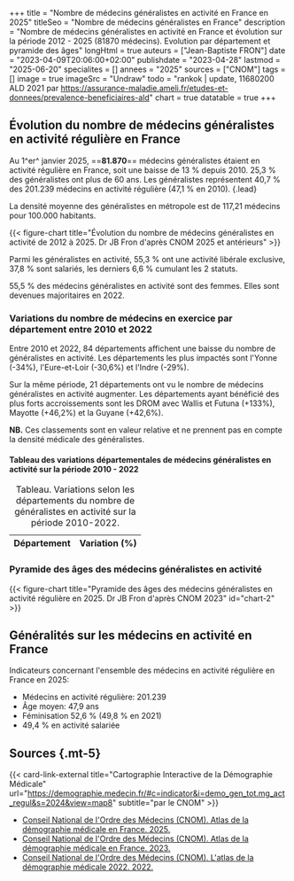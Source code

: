 +++
title = "Nombre de médecins généralistes en activité en France en 2025"
titleSeo = "Nombre de médecins généralistes en France"
description = "Nombre de médecins généralistes en activité en France et évolution sur la période 2012 - 2025 (81870 médecins). Evolution par département et pyramide des âges"
longHtml = true
auteurs = ["Jean-Baptiste FRON"]
date = "2023-04-09T20:06:00+02:00"
publishdate = "2023-04-28"
lastmod = "2025-06-20"
specialites = []
annees = "2025"
sources = ["CNOM"]
tags = []
image = true
imageSrc = "Undraw"
todo = "rankok | update, 11680200 ALD 2021 par https://assurance-maladie.ameli.fr/etudes-et-donnees/prevalence-beneficiaires-ald"
chart = true
datatable = true
+++

## Évolution du nombre de médecins généralistes en activité régulière en France

Au 1^er^ janvier 2025, ==**81.870**== médecins généralistes étaient en activité régulière en France, soit une baisse de 13 % depuis 2010. 25,3 % des généralistes ont plus de 60 ans. Les généralistes représentent 40,7 % des 201.239 médecins en activité régulière (47,1 % en 2010).
{.lead}

La densité moyenne des généralistes en métropole est de 117,21 médecins pour 100.000 habitants.

{{< figure-chart title="Évolution du nombre de médecins généralistes en activité de 2012 à 2025. Dr JB Fron d'après CNOM 2025 et antérieurs" >}}

Parmi les généralistes en activité, 55,3 % ont une activité libérale exclusive, 37,8 % sont salariés, les derniers 6,6 % cumulant les 2 statuts.

55,5 % des médecins généralistes en activité sont des femmes. Elles sont devenues majoritaires en 2022.

### Variations du nombre de médecins en exercice par département entre 2010 et 2022

Entre 2010 et 2022, 84 départements affichent une baisse du nombre de généralistes en activité. Les départements les plus impactés sont l'Yonne (-34%), l'Eure-et-Loir (-30,6%) et l'Indre (-29%).

Sur la même période, 21 départements ont vu le nombre de médecins généralistes en activité augmenter. Les départements ayant bénéficié des plus forts accroissements sont les DROM avec Wallis et Futuna (+133%), Mayotte (+46,2%) et la Guyane (+42,6%).

**NB.** Ces classements sont en valeur relative et ne prennent pas en compte la densité médicale des généralistes.

#### Tableau des variations départementales de médecins généralistes en activité sur la période 2010 - 2022

<script type="application/ld+json">{"@context": "https://schema.org","@type": "Table","about": "Variations selon les départements du nombre de généralistes en activité sur la période 2010-2022"}</script>
<table id="department-variations" class="table table-sm">
<caption><span class="font-weight-bold">Tableau.</span> Variations selon les départements du nombre de généralistes en activité sur la période 2010-2022.</caption>
<thead>
  <tr>
    <th scope="col">Département</th>
    <th scope="col">Variation (%)</th>
  </tr>
</thead>
</table>

### Pyramide des âges des médecins généralistes en activité

{{< figure-chart title="Pyramide des âges des médecins généralistes en activité régulière en 2025. Dr JB Fron d'après CNOM 2023" id="chart-2" >}}

## Généralités sur les médecins en activité en France

Indicateurs concernant l'ensemble des médecins en activité régulière en France en 2025:

- Médecins en activité régulière: 201.239
- Âge moyen: 47,9 ans
- Féminisation 52,6 % (49,8 % en 2021)
- 49,4 % en activité salariée

## Sources {.mt-5}

{{< card-link-external title="Cartographie Interactive de la Démographie Médicale" url="https://demographie.medecin.fr/#c=indicator&i=demo_gen_tot.mg_act_regul&s=2024&view=map8" subtitle="par le CNOM" >}}

- [Conseil National de l'Ordre des Médecins (CNOM). Atlas de la démographie médicale en France. 2025.](https://www.conseil-national.medecin.fr/publications/actualites/publication-latlas-demographie-medicale-2025)
- [Conseil National de l'Ordre des Médecins (CNOM). Atlas de la démographie médicale en France. 2023.](https://www.conseil-national.medecin.fr/publications/communiques-presse/publication-latlas-demographie-medicale-2023)
- [Conseil National de l'Ordre des Médecins (CNOM). L'atlas de la démographie médicale 2022. 2022.](https://www.conseil-national.medecin.fr/lordre-medecins/conseil-national-lordre/demographie-medicale)

<!-- Data -->
<script>
const chartOptions1 = {
  series: [{
    name: 'Généralistes',
    data: [91524, 83215, 82058, 81395, 81870]
  }],
  chart: { height: 256},
  plotOptions: { bar: { dataLabels: { position: 'top' }}},
  dataLabels: {
    enabled: true,
    offsetY: -30
  },
  title: { text: 'Nombre de généralistes en activité' },
  xaxis: {
    categories: [2012, 2022, 2023, 2024, 2025]
  },
  yaxis: { min: 0 }
}
</script>
<script>
const chartOptions2 = {
  series: [{
    name: 'Hommes',
    data: [-1, -3, -15, -65, -277, -753, -3989, -7255, -4722, -3808, -3384, -3454, -5122, -3317, -325]
  },
  {
    name: 'Femmes',
    data: [0, 2, 4, 9, 85, 297, 1874, 6090, 5188, 4808, 4601, 6152, 9231, 6405, 746]
  }],
  chart: { stacked: true },
  colors: ['#4150f5', '#ff0094'],
  dataLabels: {
    enabled: true,
    formatter: function (val) { return Math.abs(val) }
    },
  title: { text: 'Pyramide des âges des médecins généralistes en 2025' },
  xaxis: {
    categories: ['95-99', '90-94', '85-89', '80-84', '75-79', '70-74', '65-69', '60-64', '55-59', '50-54', '45-49', '40-44', '35-39', '30-34', '25-29'],
    overwriteCategories: ['95-99', '90-94', '85-89', '80-84', '75-79', '70-74', '65-69', '60-64', '55-59', '50-54', '45-49', '40-44', '35-39', '30-34', '25-29'],
  },
  yaxis: {
    forceNiceScale: false,
    min: -10000,
    max: 10000,
    title: { text: 'Âge' }
  },
  plotOptions: {
    bar: {
      horizontal: true
    }
  },
  tooltip: {
    shared: true,
    // TODO: xaxis formatter: https://apexcharts.com/javascript-chart-demos/bar-charts/custom-datalabels/
    y: {
      formatter: function (val) { return Math.abs(val) }
    }
  }
}
</script>
<script>
  // CNOM 2022 Tableau 16
const dataSource = [{{< data/generalists-department >}}]
window.addEventListener('load', () => {
  $(function () {
    $('#department-variations').DataTable({
      data: dataSource,
      dom: '<"top"f><rt<"bottom"Blip>>',
      // paging: true,
      pageLength: 25
    })
    .on('page.dt', () => {
      $('[data-toggle="tooltip"]').tooltip({placement: 'bottom'})
    })
  })
})
</script>
